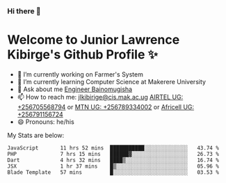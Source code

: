 ### Hi there 👋 
# Welcome to Junior Lawrence Kibirge's Github Profile ✨
 
<!--
**juniorkibirige/juniorkibirige** is a ✨ _special_ ✨ repository because its `README.md` (this file) appears on your GitHub profile.

Here are some ideas to get you started:

- 🔭 I’m currently working on ...
- 🌱 I’m currently learning ...
- 👯 I’m looking to collaborate on ...
- 🤔 I’m looking for help with ...
- 💬 Ask me about ...
- 📫 How to reach me: ...
- 😄 Pronouns: ...
- ⚡ Fun fact: ...
-->
- 🔭 I’m currently working on Farmer's System
- 🌱 I’m currently learning Computer Science at Makerere University
- 💬 Ask about me [Engineer Bainomugisha](mailto:baino@mak.ac.ug)
- 📫 How to reach me: [jlkibirige@cis.mak.ac.ug](mailto:jlkibirige@cis.mak.ac.ug) [AIRTEL UG: +256705568794](tel:+256705568794) or [MTN UG: +256789334002](tel:+256789334002) or [Africell UG: +256791156724](tel:+256791156724)
- 😄 Pronouns: he/his

My Stats are below:

<!--START_SECTION:waka-->
```text
JavaScript       11 hrs 52 mins  ███████████░░░░░░░░░░░░░░   43.74 % 
PHP              7 hrs 15 mins   ██████▓░░░░░░░░░░░░░░░░░░   26.73 % 
Dart             4 hrs 32 mins   ████▒░░░░░░░░░░░░░░░░░░░░   16.74 % 
JSX              1 hr 37 mins    █▒░░░░░░░░░░░░░░░░░░░░░░░   05.96 % 
Blade Template   57 mins         █░░░░░░░░░░░░░░░░░░░░░░░░   03.53 % 
```
<!--END_SECTION:waka-->
